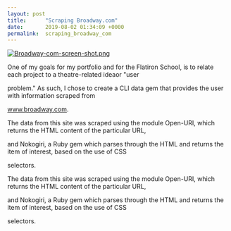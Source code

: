 ```yaml
---
layout: post
title:      "Scraping Broadway.com"
date:       2019-08-02 01:34:09 +0000
permalink:  scraping_broadway_com
---
```






[![Broadway-com-screen-shot.png](https://i.postimg.cc/k4g6FvGt/Broadway-com-screen-shot.png)](https://postimg.cc/mcKgTMQb)




One of my goals for my portfolio and for the Flatiron School, is to relate each project to a theatre-related ideaor  "user 

problem." As such, I chose to create a CLI data gem that provides the user with information scraped from 

www.broadway.com. 



The data from this site was scraped using the module Open-URI, which returns the HTML content of the particular URL, 

and Nokogiri, a Ruby gem which parses through the HTML and returns the item of interest, based on the use of CSS 

selectors.


The data from this site was scraped using the module Open-URI, which returns the HTML content of the particular URL, 

and Nokogiri, a Ruby gem which parses through the HTML and returns the item of interest, based on the use of CSS 

selectors.



